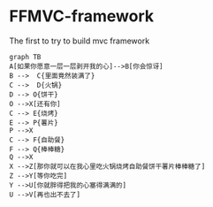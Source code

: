 # FFMVC-framework
The first to try to build mvc framework
```
graph TB
A[如果你愿意一层一层剥开我的心]-->B[你会惊讶]
B -->  C{里面竟然装满了}
C -->  D{火锅}
D --> O{饼干}
O -->X[还有你]
C --> E{烧烤}
E --> P{薯片} 
P -->X
C --> F{自助餐}
F --> Q{棒棒糖}
Q -->X
X -->Z[那你就可以在我心里吃火锅烧烤自助餐饼干薯片棒棒糖了]
Z -->Y[等你吃完]
Y -->U[你就胖得把我的心塞得满满的]
U -->V[再也出不去了]
```
